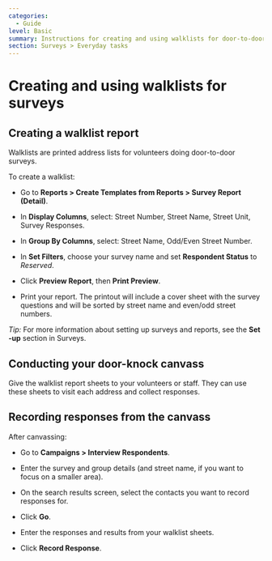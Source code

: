 ```yaml
---
categories:
  - Guide
level: Basic
summary: Instructions for creating and using walklists for door-to-door survey activities in CiviCRM.
section: Surveys > Everyday tasks
---
```


# Creating and using walklists for surveys

## Creating a walklist report

Walklists are printed address lists for volunteers doing door-to-door surveys.

To create a walklist:

- Go to **Reports > Create Templates from Reports > Survey Report (Detail)**.

- In **Display Columns**, select: Street Number, Street Name, Street Unit, Survey Responses.

- In **Group By Columns**, select: Street Name, Odd/Even Street Number.

- In **Set Filters**, choose your survey name and set **Respondent Status** to *Reserved*.

- Click **Preview Report**, then **Print Preview**.

- Print your report. The printout will include a cover sheet with the survey questions and will be sorted by street name and even/odd street numbers.

*Tip:* For more information about setting up surveys and reports, see the **Set
-up** section in Surveys.

## Conducting your door-knock canvass

Give the walklist report sheets to your volunteers or staff. They can use these sheets to visit each address and collect responses.

## Recording responses from the canvass

After canvassing:

- Go to **Campaigns > Interview Respondents**.

- Enter the survey and group details (and street name, if you want to focus on a smaller area).

- On the search results screen, select the contacts you want to record responses for.

- Click **Go**.

- Enter the responses and results from your walklist sheets.

- Click **Record Response**.

<!--
Source: https://docs.civicrm.org/user/en/latest/survey/everyday
-tasks/ -->

<!--
This content is a Guide because it provides step
-by-step instructions for achieving specific tasks (managing, conducting, and recording surveys), with no conceptual background or exhaustive technical detail. The content is aimed at non-expert users and focuses on practical actions, matching the Diátaxis definition of a Guide[1][2][6]. The material is basic in level, as it covers everyday, common workflows for non-profit staff. The content could be split further if needed, but the two main workflows (managing/responding and walklist/door-knock) are kept on separate pages for clarity. -->
